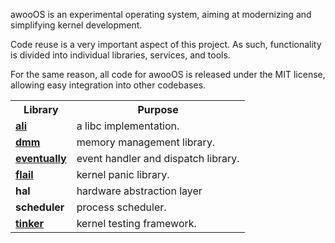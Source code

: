 ---
---

awooOS is an experimental operating system, aiming at modernizing and
simplifying kernel development.

Code reuse is a very important aspect of this project. As such,
functionality is divided into individual libraries, services, and tools.

For the same reason, all code for awooOS is released under the MIT
license, allowing easy integration into other codebases.

<table>
  <tr>
    <th>Library</th>
    <th>Purpose</th>
  </tr>
  <tr>
    <td><a href="/ali"><strong>ali</strong></a></td>
    <td>a libc implementation.</td>
  </tr>
  <tr>
    <td><a href="/dmm"><strong>dmm</strong></a></td>
    <td>memory management library.</td>
  </tr>
  <tr>
    <td><a href="/eventually"><strong>eventually</strong></a></td>
    <td>event handler and dispatch library.</td>
  </tr>
  <tr>
    <td><a href="/flail"><strong>flail</strong></a></td>
    <td>kernel panic library.</td>
  </tr>
  <tr>
    <td><strong>hal</strong></td>
    <td>hardware abstraction layer</td>
  </tr>
  <tr>
    <td><strong>scheduler</strong></td>
    <td>process scheduler.</td>
  </tr>
  <tr>
    <td><a href="/tinker"><strong>tinker</strong></a></td>
    <td>kernel testing framework.</td>
  </tr>
</table>
